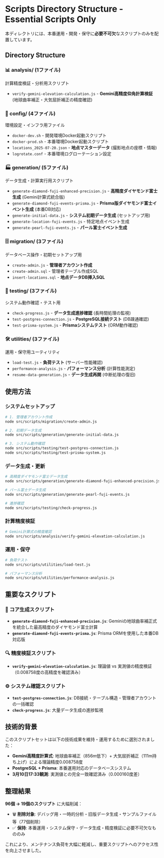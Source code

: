 # Scripts Directory Structure - Essential Scripts Only

本ディレクトリには、本番運用・開発・保守に**必要不可欠**なスクリプトのみを配置しています。

## Directory Structure

### 📊 analysis/ (1ファイル)
計算精度検証・分析用スクリプト
- `verify-gemini-elevation-calculation.js` - **Gemini高精度仰角計算検証** (地球曲率補正・大気屈折補正の精度確認)

### 🔧 config/ (4ファイル)
環境設定・インフラ用ファイル
- `docker-dev.sh` - 開発環境Docker起動スクリプト
- `docker-prod.sh` - 本番環境Docker起動スクリプト  
- `locations_2025-07-20.json` - **地点マスターデータ** (撮影地点の座標・情報)
- `logrotate.conf` - 本番環境ログローテーション設定

### 🏭 generation/ (5ファイル)
データ生成・計算実行用スクリプト
- `generate-diamond-fuji-enhanced-precision.js` - **高精度ダイヤモンド富士生成** (Gemini計算式統合版)
- `generate-diamond-fuji-events-prisma.js` - **Prisma版ダイヤモンド富士イベント生成** (本番DB対応)
- `generate-initial-data.js` - **システム初期データ生成** (セットアップ用)
- `generate-location-fuji-events.js` - 特定地点イベント生成
- `generate-pearl-fuji-events.js` - **パール富士イベント生成**

### 🗄️ migration/ (3ファイル)
データベース操作・初期セットアップ用
- `create-admin.js` - **管理者アカウント作成**
- `create-admin.sql` - 管理者テーブル作成SQL
- `insert-locations.sql` - **地点データDB挿入SQL**

### 🧪 testing/ (3ファイル)
システム動作確認・テスト用
- `check-progress.js` - **データ生成進捗確認** (長時間処理の監視)
- `test-postgres-connection.js` - **PostgreSQL接続テスト** (DB疎通確認)
- `test-prisma-system.js` - **Prismaシステムテスト** (ORM動作確認)

### 🛠️ utilities/ (3ファイル)
運用・保守用ユーティリティ
- `load-test.js` - **負荷テスト** (サーバー性能確認)
- `performance-analysis.js` - **パフォーマンス分析** (計算性能測定)
- `resume-data-generation.js` - **データ生成再開** (中断処理の復旧)

## 使用方法

### システムセットアップ
```bash
# 1. 管理者アカウント作成
node src/scripts/migration/create-admin.js

# 2. 初期データ生成
node src/scripts/generation/generate-initial-data.js

# 3. システム動作確認
node src/scripts/testing/test-postgres-connection.js
node src/scripts/testing/test-prisma-system.js
```

### データ生成・更新
```bash
# 高精度ダイヤモンド富士データ生成
node src/scripts/generation/generate-diamond-fuji-enhanced-precision.js

# パール富士データ生成
node src/scripts/generation/generate-pearl-fuji-events.js

# 進捗確認
node src/scripts/testing/check-progress.js
```

### 計算精度検証
```bash
# Gemini計算式の精度確認
node src/scripts/analysis/verify-gemini-elevation-calculation.js
```

### 運用・保守
```bash
# 負荷テスト
node src/scripts/utilities/load-test.js

# パフォーマンス分析
node src/scripts/utilities/performance-analysis.js
```

## 重要なスクリプト

### 🌟 コア生成スクリプト
- **`generate-diamond-fuji-enhanced-precision.js`**: Geminiの地球曲率補正式を統合した最高精度のダイヤモンド富士計算
- **`generate-diamond-fuji-events-prisma.js`**: Prisma ORMを使用した本番DB対応版

### 🔍 精度検証スクリプト  
- **`verify-gemini-elevation-calculation.js`**: 理論値 vs 実測値の精度検証（0.008758度の高精度を確認済み）

### ⚙️ システム確認スクリプト
- **`test-postgres-connection.js`**: DB接続・テーブル構造・管理者アカウントの一括確認
- **`check-progress.js`**: 大量データ生成の進捗監視

## 技術的背景

このスクリプトセットは以下の技術成果を維持・運用するために選別されました：

- **Gemini高精度計算式**: 地球曲率補正（856m低下）+ 大気屈折補正（111m持ち上げ）による理論精度0.008758度
- **PostgreSQL + Prisma**: 本番運用対応のデータベースシステム
- **3月10日17:33観測**: 実測値との完全一致確認済み（0.000160度差）

## 整理結果

**96個 → 19個のスクリプト** に大幅削減：

- 🗑️ **削除対象**: デバッグ用・一時的分析・旧版データ生成・サンプルファイル等（77個削除）
- ✅ **保持**: 本番運用・システム保守・データ生成・精度検証に必要不可欠なもののみ

これにより、メンテナンス負荷を大幅に軽減し、重要スクリプトへのアクセス性を向上させました。